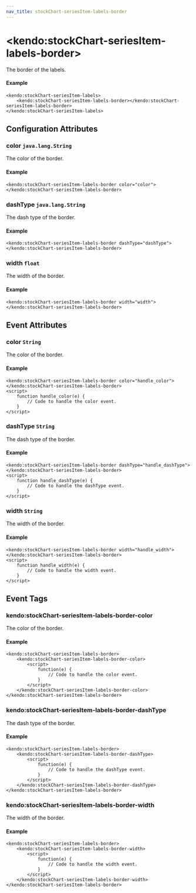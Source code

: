 ```yaml
---
nav_title: stockChart-seriesItem-labels-border
---
```


# \<kendo:stockChart-seriesItem-labels-border\>

The border of the labels.

#### Example
    <kendo:stockChart-seriesItem-labels>
        <kendo:stockChart-seriesItem-labels-border></kendo:stockChart-seriesItem-labels-border>
    </kendo:stockChart-seriesItem-labels>

## Configuration Attributes

### color `java.lang.String`

The color of the border.

#### Example
    <kendo:stockChart-seriesItem-labels-border color="color">
    </kendo:stockChart-seriesItem-labels-border>

### dashType `java.lang.String`

The dash type of the border.

#### Example
    <kendo:stockChart-seriesItem-labels-border dashType="dashType">
    </kendo:stockChart-seriesItem-labels-border>

### width `float`

The width of the border.

#### Example
    <kendo:stockChart-seriesItem-labels-border width="width">
    </kendo:stockChart-seriesItem-labels-border>


## Event Attributes

### color `String`

The color of the border.


#### Example
    <kendo:stockChart-seriesItem-labels-border color="handle_color">
    </kendo:stockChart-seriesItem-labels-border>
    <script>
        function handle_color(e) {
            // Code to handle the color event.
        }
    </script>

### dashType `String`

The dash type of the border.


#### Example
    <kendo:stockChart-seriesItem-labels-border dashType="handle_dashType">
    </kendo:stockChart-seriesItem-labels-border>
    <script>
        function handle_dashType(e) {
            // Code to handle the dashType event.
        }
    </script>

### width `String`

The width of the border.


#### Example
    <kendo:stockChart-seriesItem-labels-border width="handle_width">
    </kendo:stockChart-seriesItem-labels-border>
    <script>
        function handle_width(e) {
            // Code to handle the width event.
        }
    </script>

## Event Tags

### kendo:stockChart-seriesItem-labels-border-color

The color of the border.


#### Example
    <kendo:stockChart-seriesItem-labels-border>
        <kendo:stockChart-seriesItem-labels-border-color>
            <script>
                function(e) {
                    // Code to handle the color event.
                }
            </script>
        </kendo:stockChart-seriesItem-labels-border-color>
    </kendo:stockChart-seriesItem-labels-border>

### kendo:stockChart-seriesItem-labels-border-dashType

The dash type of the border.


#### Example
    <kendo:stockChart-seriesItem-labels-border>
        <kendo:stockChart-seriesItem-labels-border-dashType>
            <script>
                function(e) {
                    // Code to handle the dashType event.
                }
            </script>
        </kendo:stockChart-seriesItem-labels-border-dashType>
    </kendo:stockChart-seriesItem-labels-border>

### kendo:stockChart-seriesItem-labels-border-width

The width of the border.


#### Example
    <kendo:stockChart-seriesItem-labels-border>
        <kendo:stockChart-seriesItem-labels-border-width>
            <script>
                function(e) {
                    // Code to handle the width event.
                }
            </script>
        </kendo:stockChart-seriesItem-labels-border-width>
    </kendo:stockChart-seriesItem-labels-border>

